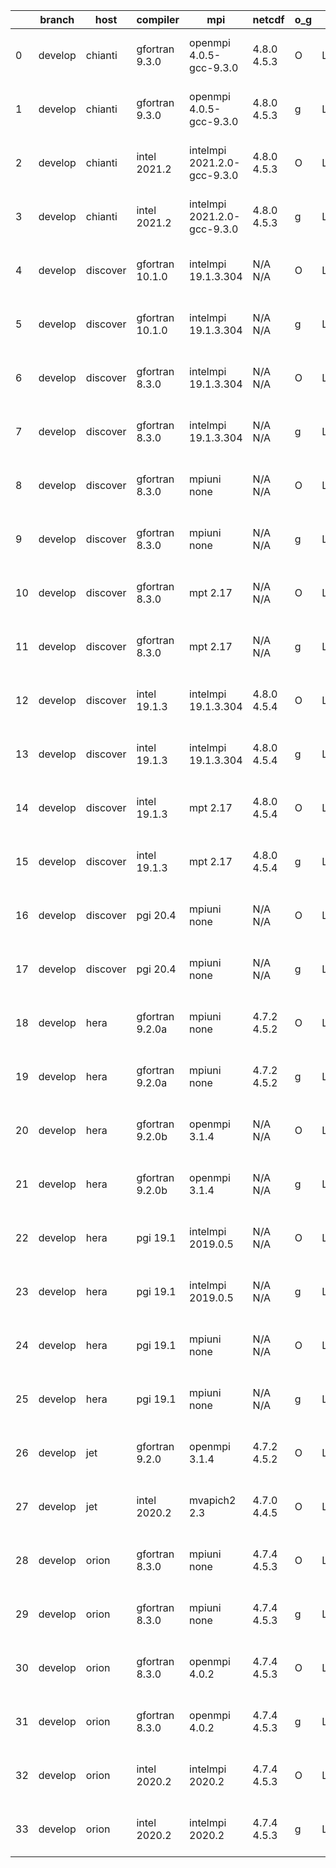 |    | branch   | host     | compiler        | mpi                         | netcdf      | o_g   | os    | build   | u_pass   | u_fail   | s_pass   | s_fail   | e_pass   | e_fail   | nuopc_pass   | nuopc_fail   | artifacts_hash                                                                                                                                                        | modified                  |
|----|----------|----------|-----------------|-----------------------------|-------------|-------|-------|---------|----------|----------|----------|----------|----------|----------|--------------|--------------|-----------------------------------------------------------------------------------------------------------------------------------------------------------------------|---------------------------|
|  0 | develop  | chianti  | gfortran 9.3.0  | openmpi 4.0.5-gcc-9.3.0     | 4.8.0 4.5.3 | O     | Linux | pass    | 13647    | 0        | 49       | 0        | 80       | 0        | 50           | 0            | [artifacts](https://github.com/esmf-org/esmf-test-artifacts/tree/6f3be4661db40b80ea1606191061b96873548274/develop/chianti/gfortran/9.3.0/O/openmpi/4.0.5-gcc-9.3.0)   | 2022-04-08 01:55:17 -0400 |
|  1 | develop  | chianti  | gfortran 9.3.0  | openmpi 4.0.5-gcc-9.3.0     | 4.8.0 4.5.3 | g     | Linux | pass    | 13647    | 0        | 49       | 0        | 80       | 0        | 50           | 0            | [artifacts](https://github.com/esmf-org/esmf-test-artifacts/tree/7d2c4ae982fab58e03c91340488eded788b3bf79/develop/chianti/gfortran/9.3.0/g/openmpi/4.0.5-gcc-9.3.0)   | 2022-04-08 02:51:58 -0400 |
|  2 | develop  | chianti  | intel 2021.2    | intelmpi 2021.2.0-gcc-9.3.0 | 4.8.0 4.5.3 | O     | Linux | pass    | 13647    | 0        | 49       | 0        | 80       | 0        | 50           | 0            | [artifacts](https://github.com/esmf-org/esmf-test-artifacts/tree/3a54400896caf6da060a5d3027e836eea23095f1/develop/chianti/intel/2021.2/O/intelmpi/2021.2.0-gcc-9.3.0) | 2022-04-08 02:26:09 -0400 |
|  3 | develop  | chianti  | intel 2021.2    | intelmpi 2021.2.0-gcc-9.3.0 | 4.8.0 4.5.3 | g     | Linux | pass    | 13647    | 0        | 49       | 0        | 80       | 0        | 50           | 0            | [artifacts](https://github.com/esmf-org/esmf-test-artifacts/tree/d6619665963b4c9711d58ccf75c7acabdcac2535/develop/chianti/intel/2021.2/g/intelmpi/2021.2.0-gcc-9.3.0) | 2022-04-08 03:22:56 -0400 |
|  4 | develop  | discover | gfortran 10.1.0 | intelmpi 19.1.3.304         | N/A N/A     | O     | Linux | pass    | 13632    | 15       | 49       | 0        | 80       | 0        | 50           | 0            | [artifacts](https://github.com/esmf-org/esmf-test-artifacts/tree/8b0cec9adcbdbb2853f732effdc155bd657df808/develop/discover/gfortran/10.1.0/O/intelmpi/19.1.3.304)     | 2022-04-08 01:41:13 -0400 |
|  5 | develop  | discover | gfortran 10.1.0 | intelmpi 19.1.3.304         | N/A N/A     | g     | Linux | pass    | 13632    | 15       | 49       | 0        | 80       | 0        | 50           | 0            | [artifacts](https://github.com/esmf-org/esmf-test-artifacts/tree/a8d4f660eb3b6c70929204cc3fcc522e32f18ccf/develop/discover/gfortran/10.1.0/g/intelmpi/19.1.3.304)     | 2022-04-08 01:46:18 -0400 |
|  6 | develop  | discover | gfortran 8.3.0  | intelmpi 19.1.3.304         | N/A N/A     | O     | Linux | pass    | 13632    | 15       | 49       | 0        | 80       | 0        | 50           | 0            | [artifacts](https://github.com/esmf-org/esmf-test-artifacts/tree/83143745083c6424907ad002fd87d4f9d8103f59/develop/discover/gfortran/8.3.0/O/intelmpi/19.1.3.304)      | 2022-04-08 01:38:42 -0400 |
|  7 | develop  | discover | gfortran 8.3.0  | intelmpi 19.1.3.304         | N/A N/A     | g     | Linux | pass    | 13632    | 15       | 49       | 0        | 80       | 0        | 50           | 0            | [artifacts](https://github.com/esmf-org/esmf-test-artifacts/tree/bfddf5605acde90041b3cd60f13583e297e7b0b2/develop/discover/gfortran/8.3.0/g/intelmpi/19.1.3.304)      | 2022-04-08 01:48:17 -0400 |
|  8 | develop  | discover | gfortran 8.3.0  | mpiuni none                 | N/A N/A     | O     | Linux | pass    | 12121    | 0        | 8        | 0        | 43       | 0        | 0            | 50           | [artifacts](https://github.com/esmf-org/esmf-test-artifacts/tree/48c232c933f630235c106cf9cf9ff1e7a6a03f85/develop/discover/gfortran/8.3.0/O/mpiuni/none)              | 2022-04-08 01:33:31 -0400 |
|  9 | develop  | discover | gfortran 8.3.0  | mpiuni none                 | N/A N/A     | g     | Linux | pass    | 12121    | 0        | 8        | 0        | 43       | 0        | 0            | 50           | [artifacts](https://github.com/esmf-org/esmf-test-artifacts/tree/ad939f63ad6c830165b763f46d5f0dfc1a018007/develop/discover/gfortran/8.3.0/g/mpiuni/none)              | 2022-04-08 01:39:50 -0400 |
| 10 | develop  | discover | gfortran 8.3.0  | mpt 2.17                    | N/A N/A     | O     | Linux | pass    | 13647    | 0        | 49       | 0        | 80       | 0        | 46           | 4            | [artifacts](https://github.com/esmf-org/esmf-test-artifacts/tree/45012413dc54e5952b7bad1aa4d2d820542c12e9/develop/discover/gfortran/8.3.0/O/mpt/2.17)                 | 2022-04-08 01:35:40 -0400 |
| 11 | develop  | discover | gfortran 8.3.0  | mpt 2.17                    | N/A N/A     | g     | Linux | pass    | 13647    | 0        | 49       | 0        | 80       | 0        | 46           | 4            | [artifacts](https://github.com/esmf-org/esmf-test-artifacts/tree/ad939f63ad6c830165b763f46d5f0dfc1a018007/develop/discover/gfortran/8.3.0/g/mpt/2.17)                 | 2022-04-08 01:39:50 -0400 |
| 12 | develop  | discover | intel 19.1.3    | intelmpi 19.1.3.304         | 4.8.0 4.5.4 | O     | Linux | pass    | 13647    | 0        | 49       | 0        | 80       | 0        | 50           | 0            | [artifacts](https://github.com/esmf-org/esmf-test-artifacts/tree/0f292993f9e4d1d9964398a0cd6c5eb9fb9fca49/develop/discover/intel/19.1.3/O/intelmpi/19.1.3.304)        | 2022-04-08 01:55:18 -0400 |
| 13 | develop  | discover | intel 19.1.3    | intelmpi 19.1.3.304         | 4.8.0 4.5.4 | g     | Linux | pass    | 13647    | 0        | 49       | 0        | 80       | 0        | 50           | 0            | [artifacts](https://github.com/esmf-org/esmf-test-artifacts/tree/b74507c5a8dcca71aa68cf8ae611735f59bbde83/develop/discover/intel/19.1.3/g/intelmpi/19.1.3.304)        | 2022-04-08 02:00:30 -0400 |
| 14 | develop  | discover | intel 19.1.3    | mpt 2.17                    | 4.8.0 4.5.4 | O     | Linux | pass    | 13647    | 0        | 49       | 0        | 80       | 0        | 0            | 50           | [artifacts](https://github.com/esmf-org/esmf-test-artifacts/tree/a0e3184d58a1d81b151781a6a8aa608c580f9f52/develop/discover/intel/19.1.3/O/mpt/2.17)                   | 2022-04-08 01:45:06 -0400 |
| 15 | develop  | discover | intel 19.1.3    | mpt 2.17                    | 4.8.0 4.5.4 | g     | Linux | pass    | 13647    | 0        | 49       | 0        | 80       | 0        | 0            | 50           | [artifacts](https://github.com/esmf-org/esmf-test-artifacts/tree/18df96ea131b227a0bf3b2b52239381ae0431f65/develop/discover/intel/19.1.3/g/mpt/2.17)                   | 2022-04-08 01:50:25 -0400 |
| 16 | develop  | discover | pgi 20.4        | mpiuni none                 | N/A N/A     | O     | Linux | pass    | 11499    | 622      | 6        | 2        | 40       | 3        | 0            | 50           | [artifacts](https://github.com/esmf-org/esmf-test-artifacts/tree/b2051dd8053de7aec27a12636b52f446c352808d/develop/discover/pgi/20.4/O/mpiuni/none)                    | 2022-04-08 02:55:57 -0400 |
| 17 | develop  | discover | pgi 20.4        | mpiuni none                 | N/A N/A     | g     | Linux | pass    | 11499    | 622      | 4        | 4        | 40       | 3        | 0            | 50           | [artifacts](https://github.com/esmf-org/esmf-test-artifacts/tree/279e4afb652ea9bb63ec1fe197d50c0ff7ee6a6a/develop/discover/pgi/20.4/g/mpiuni/none)                    | 2022-04-08 03:00:07 -0400 |
| 18 | develop  | hera     | gfortran 9.2.0a | mpiuni none                 | 4.7.2 4.5.2 | O     | Linux | pass    | 12121    | 0        | 8        | 0        | 43       | 0        | 0            | 50           | [artifacts](https://github.com/esmf-org/esmf-test-artifacts/tree/22266fe5b8f62c43637237297ae934477215594a/develop/hera/gfortran/9.2.0a/O/mpiuni/none)                 | 2022-04-08 06:16:06 +0000 |
| 19 | develop  | hera     | gfortran 9.2.0a | mpiuni none                 | 4.7.2 4.5.2 | g     | Linux | pass    | 12121    | 0        | 8        | 0        | 43       | 0        | 0            | 50           | [artifacts](https://github.com/esmf-org/esmf-test-artifacts/tree/86ee3f947242d63fb0cf8af5a9fd71b92942b84f/develop/hera/gfortran/9.2.0a/g/mpiuni/none)                 | 2022-04-08 06:25:46 +0000 |
| 20 | develop  | hera     | gfortran 9.2.0b | openmpi 3.1.4               | N/A N/A     | O     | Linux | pass    | 13647    | 0        | 49       | 0        | 80       | 0        | 50           | 0            | [artifacts](https://github.com/esmf-org/esmf-test-artifacts/tree/dcf109a137c0a0d108fad44b282524388561abfd/develop/hera/gfortran/9.2.0b/O/openmpi/3.1.4)               | 2022-04-08 06:31:37 +0000 |
| 21 | develop  | hera     | gfortran 9.2.0b | openmpi 3.1.4               | N/A N/A     | g     | Linux | pass    | 13647    | 0        | 49       | 0        | 80       | 0        | 50           | 0            | [artifacts](https://github.com/esmf-org/esmf-test-artifacts/tree/da20d2e315a44616ab4a84e53cb262a296fe9c3e/develop/hera/gfortran/9.2.0b/g/openmpi/3.1.4)               | 2022-04-08 06:35:59 +0000 |
| 22 | develop  | hera     | pgi 19.1        | intelmpi 2019.0.5           | N/A N/A     | O     | Linux | pass    | fail     | fail     | fail     | fail     | fail     | fail     | 0            | 0            | [artifacts](https://github.com/esmf-org/esmf-test-artifacts/tree/6654dcf9e0b991b7009636d5be89516eeb4c404d/develop/hera/pgi/19.1/O/intelmpi/2019.0.5)                  | 2022-04-08 10:34:38 +0000 |
| 23 | develop  | hera     | pgi 19.1        | intelmpi 2019.0.5           | N/A N/A     | g     | Linux | pass    | fail     | fail     | fail     | fail     | fail     | fail     | 0            | 0            | [artifacts](https://github.com/esmf-org/esmf-test-artifacts/tree/accd31d7e4fd28a3434c6815fd4879d13298e040/develop/hera/pgi/19.1/g/intelmpi/2019.0.5)                  | 2022-04-08 10:43:53 +0000 |
| 24 | develop  | hera     | pgi 19.1        | mpiuni none                 | N/A N/A     | O     | Linux | pass    | 11499    | 622      | 6        | 2        | 40       | 3        | 0            | 50           | [artifacts](https://github.com/esmf-org/esmf-test-artifacts/tree/23fdb5d2689bdb95d5776232664b2059a3b4cced/develop/hera/pgi/19.1/O/mpiuni/none)                        | 2022-04-08 07:21:37 +0000 |
| 25 | develop  | hera     | pgi 19.1        | mpiuni none                 | N/A N/A     | g     | Linux | pass    | 11499    | 622      | 4        | 4        | 40       | 3        | 0            | 50           | [artifacts](https://github.com/esmf-org/esmf-test-artifacts/tree/d4da3ad8b7e601dca82da48b7e8392c3a4bafdeb/develop/hera/pgi/19.1/g/mpiuni/none)                        | 2022-04-08 07:32:07 +0000 |
| 26 | develop  | jet      | gfortran 9.2.0  | openmpi 3.1.4               | 4.7.2 4.5.2 | O     | Linux | fail    | fail     | fail     | fail     | fail     | fail     | fail     | fail         | fail         | [artifacts](https://github.com/esmf-org/esmf-test-artifacts/tree/0adad67fb9c3e2440f08f755e56cfac9fdca502c/develop/jet/gfortran/9.2.0/O/openmpi/3.1.4)                 | 2022-04-08 03:55:16 +0000 |
| 27 | develop  | jet      | intel 2020.2    | mvapich2 2.3                | 4.7.0 4.4.5 | O     | Linux | fail    | fail     | fail     | fail     | fail     | fail     | fail     | fail         | fail         | [artifacts](https://github.com/esmf-org/esmf-test-artifacts/tree/431b37cd985503810aa942f3fdd6076a64cb1b07/develop/jet/intel/2020.2/O/mvapich2/2.3)                    | 2022-04-08 04:00:33 +0000 |
| 28 | develop  | orion    | gfortran 8.3.0  | mpiuni none                 | 4.7.4 4.5.3 | O     | Linux | pass    | 12121    | 0        | 8        | 0        | 43       | 0        | 0            | 50           | [artifacts](https://github.com/esmf-org/esmf-test-artifacts/tree/3cb597d5f93f6c3275eaeaf822539d8cc9e55435/develop/orion/gfortran/8.3.0/O/mpiuni/none)                 | 2022-04-08 03:54:13 -0500 |
| 29 | develop  | orion    | gfortran 8.3.0  | mpiuni none                 | 4.7.4 4.5.3 | g     | Linux | pass    | 12121    | 0        | 8        | 0        | 43       | 0        | 0            | 50           | [artifacts](https://github.com/esmf-org/esmf-test-artifacts/tree/35f242e7bddf9a5f2c75f2a8082191e14ea09fa5/develop/orion/gfortran/8.3.0/g/mpiuni/none)                 | 2022-04-08 04:00:10 -0500 |
| 30 | develop  | orion    | gfortran 8.3.0  | openmpi 4.0.2               | 4.7.4 4.5.3 | O     | Linux | pass    | 13647    | 0        | 49       | 0        | 80       | 0        | 50           | 0            | [artifacts](https://github.com/esmf-org/esmf-test-artifacts/tree/e69039a3d56f20697bb929a004978c6c9fee86d0/develop/orion/gfortran/8.3.0/O/openmpi/4.0.2)               | 2022-04-08 04:13:58 -0500 |
| 31 | develop  | orion    | gfortran 8.3.0  | openmpi 4.0.2               | 4.7.4 4.5.3 | g     | Linux | pass    | 13647    | 0        | 49       | 0        | 80       | 0        | 50           | 0            | [artifacts](https://github.com/esmf-org/esmf-test-artifacts/tree/9bd96c694112c95798a09507fc59fc62eed4a9fa/develop/orion/gfortran/8.3.0/g/openmpi/4.0.2)               | 2022-04-08 04:09:52 -0500 |
| 32 | develop  | orion    | intel 2020.2    | intelmpi 2020.2             | 4.7.4 4.5.3 | O     | Linux | pass    | 13647    | 0        | 49       | 0        | 80       | 0        | 50           | 0            | [artifacts](https://github.com/esmf-org/esmf-test-artifacts/tree/a0bf67ab1146de1ade323b65034c4f90b4fb23f3/develop/orion/intel/2020.2/O/intelmpi/2020.2)               | 2022-04-08 04:34:36 -0500 |
| 33 | develop  | orion    | intel 2020.2    | intelmpi 2020.2             | 4.7.4 4.5.3 | g     | Linux | pass    | 13647    | 0        | 49       | 0        | 80       | 0        | 50           | 0            | [artifacts](https://github.com/esmf-org/esmf-test-artifacts/tree/a0bf67ab1146de1ade323b65034c4f90b4fb23f3/develop/orion/intel/2020.2/g/intelmpi/2020.2)               | 2022-04-08 04:34:36 -0500 |